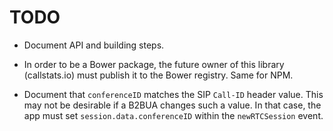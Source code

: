 # TODO

* Document API and building steps.

* In order to be a Bower package, the future owner of this library (callstats.io) must publish it to the Bower registry. Same for NPM.

* Document that `conferenceID` matches the SIP `Call-ID` header value. This may not be desirable if a B2BUA changes such a value. In that case, the app must set `session.data.conferenceID` within the `newRTCSession` event.

